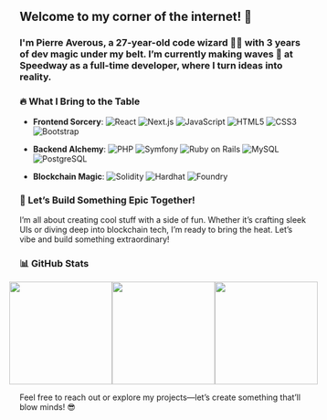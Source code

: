 ## Welcome to my corner of the internet! 👋 

### I'm **Pierre Averous**, a 27-year-old **code wizard** 🧙‍♂️ with 3 years of dev magic under my belt. I’m currently making waves 🌊 at **Speedway** as a full-time developer, where I turn ideas into reality.


### 🔥 What I Bring to the Table
- **Frontend Sorcery**: ![React](https://img.shields.io/badge/-React-61DAFB?style=for-the-badge&logo=react&logoColor=black) ![Next.js](https://img.shields.io/badge/-Next.js-000000?style=for-the-badge&logo=next.js&logoColor=white) ![JavaScript](https://img.shields.io/badge/-JavaScript-F7DF1E?style=for-the-badge&logo=javascript&logoColor=black) ![HTML5](https://img.shields.io/badge/-HTML5-E34F26?style=for-the-badge&logo=html5&logoColor=white) ![CSS3](https://img.shields.io/badge/-CSS3-1572B6?style=for-the-badge&logo=css3&logoColor=white) ![Bootstrap](https://img.shields.io/badge/-Bootstrap-563D7C?style=for-the-badge&logo=bootstrap&logoColor=white)

- **Backend Alchemy**: ![PHP](https://img.shields.io/badge/-PHP-777BB4?style=for-the-badge&logo=php&logoColor=white) ![Symfony](https://img.shields.io/badge/-Symfony-000000?style=for-the-badge&logo=symfony&logoColor=white) ![Ruby on Rails](https://img.shields.io/badge/-Ruby_on_Rails-CC0000?style=for-the-badge&logo=rubyonrails&logoColor=white) ![MySQL](https://img.shields.io/badge/-MySQL-4479A1?style=for-the-badge&logo=mysql&logoColor=white) ![PostgreSQL](https://img.shields.io/badge/-PostgreSQL-336791?style=for-the-badge&logo=postgresql&logoColor=white)

- **Blockchain Magic**: ![Solidity](https://img.shields.io/badge/-Solidity-363636?style=for-the-badge&logo=solidity&logoColor=white) ![Hardhat](https://img.shields.io/badge/-Hardhat-F1C40F?style=for-the-badge&logo=hardhat&logoColor=black) ![Foundry](https://img.shields.io/badge/-Foundry-222222?style=for-the-badge&logo=foundry&logoColor=white)

### 🚀 Let’s Build Something Epic Together!
I’m all about creating cool stuff with a side of fun. Whether it’s crafting sleek UIs or diving deep into blockchain tech, I’m ready to bring the heat. Let’s vibe and build something extraordinary!

### 📊 GitHub Stats

<div align="center" style="display: flex; justify-content: center; align-items: center;">
  <img src="https://github-readme-streak-stats.herokuapp.com/?user=pierreaverous&theme=radical&hide_border=true&count_private=true&token=gh_rVOFGROtAWS3B2drCSAKF3HmeQmPFi17QucG" height="180px" />
  <img src="https://github-readme-stats.vercel.app/api/top-langs/?username=pierreaverous&layout=compact&theme=radical&hide_border=true&count_private=true&token=gh_rVOFGROtAWS3B2drCSAKF3HmeQmPFi17QucG"  height="180px" />
  <img src="https://github-readme-stats.vercel.app/api?username=pierreaverous&count_private=true&show_icons=true&theme=radical&include_all_commits=true&hide_border=true&token=gh_rVOFGROtAWS3B2drCSAKF3HmeQmPFi17QucG" height="180px" />
</div>


Feel free to reach out or explore my projects—let’s create something that’ll blow minds! 😎
